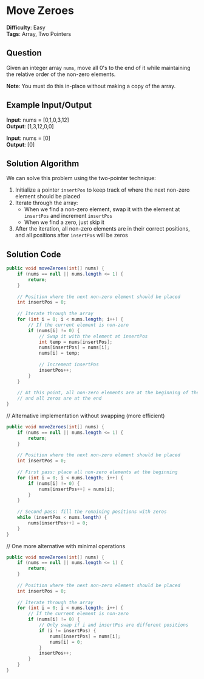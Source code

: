 # Move Zeroes

**Difficulty**: Easy  
**Tags**: Array, Two Pointers

## Question
Given an integer array `nums`, move all 0's to the end of it while maintaining the relative order of the non-zero elements.

**Note**: You must do this in-place without making a copy of the array.

## Example Input/Output
**Input**: nums = [0,1,0,3,12]  
**Output**: [1,3,12,0,0]

**Input**: nums = [0]  
**Output**: [0]

## Solution Algorithm
We can solve this problem using the two-pointer technique:

1. Initialize a pointer `insertPos` to keep track of where the next non-zero element should be placed
2. Iterate through the array:
   - When we find a non-zero element, swap it with the element at `insertPos` and increment `insertPos`
   - When we find a zero, just skip it
3. After the iteration, all non-zero elements are in their correct positions, and all positions after `insertPos` will be zeros

## Solution Code
```java
public void moveZeroes(int[] nums) {
    if (nums == null || nums.length <= 1) {
        return;
    }
    
    // Position where the next non-zero element should be placed
    int insertPos = 0;
    
    // Iterate through the array
    for (int i = 0; i < nums.length; i++) {
        // If the current element is non-zero
        if (nums[i] != 0) {
            // Swap it with the element at insertPos
            int temp = nums[insertPos];
            nums[insertPos] = nums[i];
            nums[i] = temp;
            
            // Increment insertPos
            insertPos++;
        }
    }
    
    // At this point, all non-zero elements are at the beginning of the array
    // and all zeros are at the end
}
```

// Alternative implementation without swapping (more efficient)
```java
public void moveZeroes(int[] nums) {
    if (nums == null || nums.length <= 1) {
        return;
    }
    
    // Position where the next non-zero element should be placed
    int insertPos = 0;
    
    // First pass: place all non-zero elements at the beginning
    for (int i = 0; i < nums.length; i++) {
        if (nums[i] != 0) {
            nums[insertPos++] = nums[i];
        }
    }
    
    // Second pass: fill the remaining positions with zeros
    while (insertPos < nums.length) {
        nums[insertPos++] = 0;
    }
}
```

// One more alternative with minimal operations
```java
public void moveZeroes(int[] nums) {
    if (nums == null || nums.length <= 1) {
        return;
    }
    
    // Position where the next non-zero element should be placed
    int insertPos = 0;
    
    // Iterate through the array
    for (int i = 0; i < nums.length; i++) {
        // If the current element is non-zero
        if (nums[i] != 0) {
            // Only swap if i and insertPos are different positions
            if (i != insertPos) {
                nums[insertPos] = nums[i];
                nums[i] = 0;
            }
            insertPos++;
        }
    }
}
``` 